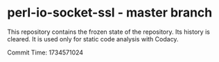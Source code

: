 # perl-io-socket-ssl - master branch

This repository contains the frozen state of the repository.
Its history is cleared. It is used only for static code
analysis with Codacy.

Commit Time: 1734571024